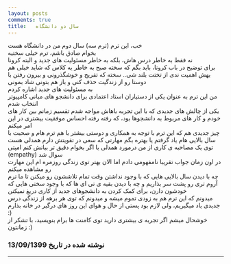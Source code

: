 ```yaml
---
layout: posts
comments: true
title:   سال دو دانشگاه
---
```


خب، این ترم 
(ترم سه) 
سال دوم من در دانشگاه هست  \
بخوام صادق باشم، ترم خیلی سختیه  \
نه فقط به خاطر درس هاش، بلکه به خاطر مسئولیت های جدید و البته کرونا  \
برای توضیح در باب کرونا، باید بگم که سخته صبح به خاطر یه کلاس که شاید خیلی هم بهش اهمیت ندی از تختت بلند شی.. سخته که تفریح و خوشگذرونی و بیرون رفتن با دوستا رو از زندگیت حذف کنی و باز هم بتونی شاد بمونی  \
به مسئولیت های جدید اشاره کردم  \
من این ترم به عنوان یکی از دستیاران استاد اعتمادی برای دانشجو های مبانی کامپیوتر انتخاب شدم  \
یکی از چالش های جدیدی که با این تجربه باهاش مواجه شدم تقسیم زمانم بین کار های خودم و کار های مربوط به دانشجوها بود، که رفته رفته احساس موفقیت بیشتری در این امر میکنم  \
چیز جدیدی هم که این ترم با توجه به همکاری و دوستی بیشتر با هم ترم هام و صحبت با سال بالایی هام یاد گرفتم یا بهتره بگم مهارتی که سعی در تقویتش دارم همدلی هست  \
توی یک مصاحبه ی کاری از من درمورد همدلی یا اگر بخوام دقیق تر بیانش کنم امپتی
(empathy)
سوال شد  \
در اون زمان جواب تقریبا نامفهومی دادم اما الان بهتر توی زندگی روزمره ام این مهارت رو مشاهده میکنم  \
چه با دیدن سال بالایی هایی که با وجود نداشتن وقت تمام تلاششون رو میکنن تا ما ترم آروم تری رو پشت سر بذاریم و چه با دیدن بقیه ی تی ای ها که با وجود سختی هایی که خودشون دارن، برای کمک کردن به دانشجوهای جدید از کاری دریغ نمیکنن  \
میدونم که این ترم هم به زودی تموم میشه و میدونم که توی هر برهه از زندگی درس جدیدی یاد میگیریم، ولی لازم بود پستی از حال و هوای این روز های درگیر در خانه بذارم :)  \
خوشحال میشم اگر تجربه ی بیشتری دارید توی کامنت ها برام بنویسید، با تشکر از زمانتون :)  


### نوشته شده در تاریخ 13/09/1399

---